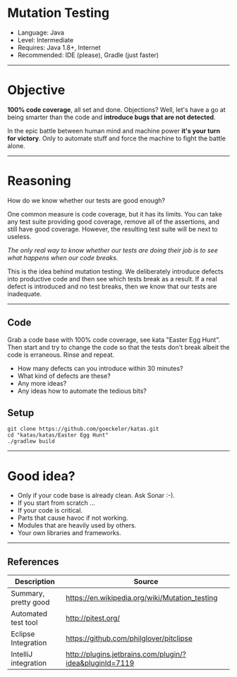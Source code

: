 <!-- $theme: default -->

# Mutation Testing

+ Language: Java
+ Level: Intermediate
+ Requires: Java 1.8+, Internet
+ Recommended: IDE (please), Gradle (just faster)

---

<!-- footer: Mutation Testing -->

# Objective #

**100% code coverage**, all set and done. Objections? Well, let's have a go at being smarter than the code and **introduce bugs that are not detected**.

In the epic battle between human mind and machine power **it's your turn for victory**. Only to automate stuff and force the machine to fight the battle alone.

---

# Reasoning #

How do we know whether our tests are good enough?

One common measure is code coverage, but it has its limits. You can take any test suite providing good coverage, remove all of the assertions, and still have good coverage. However, the resulting test suite will be next to useless.

*The only real way to know whether our tests are doing their job is to see what happens when our code breaks.*

This is the idea behind mutation testing. We deliberately introduce defects into productive code and then see which tests break as a result. If a real defect is introduced and no test breaks, then we know that our tests are inadequate.

---

## Code ##

Grab a code base with 100% code coverage, see kata "Easter Egg Hunt". Then start and try to change the code so that the tests don't break albeit the code is erraneous. Rinse and repeat.

- How many defects can you introduce within 30 minutes?
- What kind of defects are these?
- Any more ideas?
- Any ideas how to automate the tedious bits?

## Setup ##

```
git clone https://github.com/goeckeler/katas.git
cd "katas/katas/Easter Egg Hunt"
./gradlew build
```

---

# Good idea?

* Only if your code base is already clean. Ask Sonar :-).
* If you start from scratch ...
* If your code is critical.
* Parts that cause havoc if not working.
* Modules that are heavily used by others.
* Your own libraries and frameworks.

---

## References ##

Description                 | Source
----------------------------|--------------------------------
Summary, pretty good        | https://en.wikipedia.org/wiki/Mutation_testing
Automated test tool         | http://pitest.org/
Eclipse Integration         | https://github.com/philglover/pitclipse
IntelliJ integration        | http://plugins.jetbrains.com/plugin/?idea&pluginId=7119

